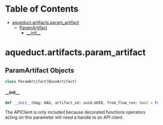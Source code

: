# Table of Contents

* [aqueduct.artifacts.param\_artifact](#aqueduct.artifacts.param_artifact)
  * [ParamArtifact](#aqueduct.artifacts.param_artifact.ParamArtifact)
    * [\_\_init\_\_](#aqueduct.artifacts.param_artifact.ParamArtifact.__init__)

<a id="aqueduct.artifacts.param_artifact"></a>

# aqueduct.artifacts.param\_artifact

<a id="aqueduct.artifacts.param_artifact.ParamArtifact"></a>

## ParamArtifact Objects

```python
class ParamArtifact(BaseArtifact)
```

<a id="aqueduct.artifacts.param_artifact.ParamArtifact.__init__"></a>

#### \_\_init\_\_

```python
def __init__(dag: DAG, artifact_id: uuid.UUID, from_flow_run: bool = False)
```

The APIClient is only included because decorated functions operators acting on this parameter
will need a handle to an API client.

